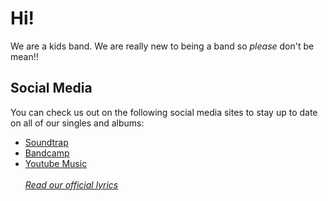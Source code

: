 # Hi!
We are a kids band. We are really new to being a band so *please* don't be mean!!
## Social Media
You can check us out on the following social media sites to stay up to date on all of our singles and albums:
* [Soundtrap](https://www.soundtrap.com/theworldinabottleband) 
* [Bandcamp](https://theworldinabottle.bandcamp.com/) 
* [Youtube Music](https://music.youtube.com) <br/> <br/>
[*Read our official lyrics*](https://docs.google.com/document/d/1LwUZH8p1EApRDQEoS6VBOxgIkcva7lI9KwMqkcuE3sA/edit?usp=sharing)

